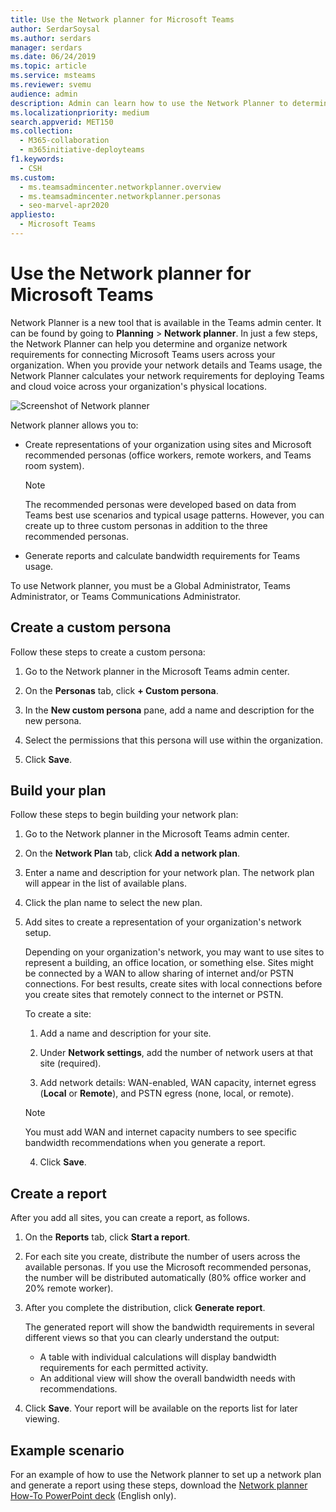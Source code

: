 ```yaml
---
title: Use the Network planner for Microsoft Teams
author: SerdarSoysal
ms.author: serdars
manager: serdars
ms.date: 06/24/2019
ms.topic: article
ms.service: msteams
ms.reviewer: svemu
audience: admin
description: Admin can learn how to use the Network Planner to determine network requirements for Microsoft Teams.
ms.localizationpriority: medium
search.appverid: MET150
ms.collection: 
  - M365-collaboration
  - m365initiative-deployteams
f1.keywords:
  - CSH
ms.custom: 
  - ms.teamsadmincenter.networkplanner.overview
  - ms.teamsadmincenter.networkplanner.personas
  - seo-marvel-apr2020
appliesto: 
  - Microsoft Teams
---
```


# Use the Network planner for Microsoft Teams

Network Planner is a new tool that is available in the Teams admin center. It can be found by going to **Planning** > **Network planner**. In just a few steps, the Network Planner can help you determine and organize network requirements for connecting Microsoft Teams users across your organization. When you provide your network details and Teams usage, the Network Planner calculates your network requirements for deploying Teams and cloud voice across your organization's physical locations.

![Screenshot of Network planner](media/network-planner.png)

Network planner allows you to:

- Create representations of your organization using sites and Microsoft recommended personas (office workers, remote workers, and Teams room system).

    > [!NOTE]
    > The recommended personas were developed based on data from Teams best use scenarios and typical usage patterns. However, you can create up to three custom personas in addition to the three recommended personas.

- Generate reports and calculate bandwidth requirements for Teams usage.

To use Network planner, you must be a Global Administrator, Teams Administrator, or Teams Communications Administrator.

## Create a custom persona

Follow these steps to create a custom persona:

1. Go to the Network planner in the Microsoft Teams admin center.

2. On the **Personas** tab, click **+ Custom persona**. 

3. In the **New custom persona** pane, add a name and description for the new persona.

4. Select the permissions that this persona will use within the organization.

5. Click **Save**.

## Build your plan

Follow these steps to begin building your network plan:

1. Go to the Network planner in the Microsoft Teams admin center.

2. On the **Network Plan** tab, click **Add a network plan**.

3. Enter a name and description for your network plan. The network plan will appear in the list of available plans.

4. Click the plan name to select the new plan.

5. Add sites to create a representation of your organization's network setup.

    Depending on your organization's network, you may want to use sites to represent a building, an office location, or something else. Sites might be connected by a WAN to allow sharing of internet and/or PSTN connections. For best results, create sites with local connections before you create sites that remotely connect to the internet or PSTN.

    To create a site:

    1. Add a name and description for your site.

    2. Under **Network settings**, add the number of network users at that site (required).

    3. Add network details: WAN-enabled, WAN capacity, internet egress (**Local** or **Remote**), and PSTN egress (none, local, or remote).

      > [!NOTE]
      > You must add WAN and internet capacity numbers to see specific bandwidth recommendations when you generate a report.

    4. Click **Save**.

## Create a report

After you add all sites, you can create a report, as follows.

1. On the **Reports** tab, click **Start a report**.

2. For each site you create, distribute the number of users across the available personas. If you use the Microsoft recommended personas, the number will be distributed automatically (80% office worker and 20% remote worker).

3. After you complete the distribution, click **Generate report**.

    The generated report will show the bandwidth requirements in several different views so that you can clearly understand the output:
    - A table with individual calculations will display bandwidth requirements for each permitted activity.
    - An additional view will show the overall bandwidth needs with recommendations.

4. Click **Save**. Your report will be available on the reports list for later viewing.

## Example scenario

For an example of how to use the Network planner to set up a network plan and generate a report using these steps, download the [Network planner How-To PowerPoint deck](https://github.com/MicrosoftDocs/OfficeDocs-SkypeForBusiness/blob/live/Teams/downloads/network-planner-how-to.pptx?raw=true) (English only).
